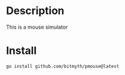 # Description
This is a mouse simulator

# Install

```shell
go install github.com/bitmyth/pmouse@latest
```
